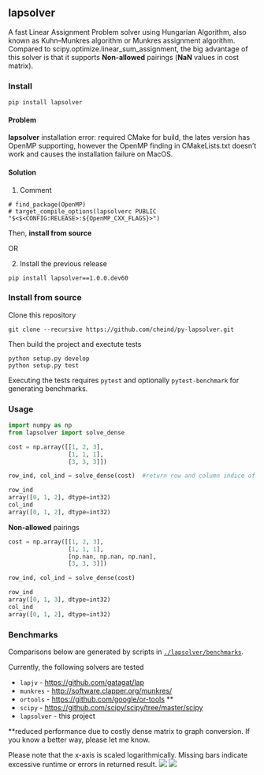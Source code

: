 ## lapsolver
A fast Linear Assignment Problem solver using Hungarian Algorithm, also known as Kuhn–Munkres algorithm or Munkres assignment algorithm.  
Compared to scipy.optimize.linear_sum_assignment, the big advantage of this solver is that it supports **Non-allowed** pairings (**NaN** values in cost matrix).

### Install

```
pip install lapsolver 
```
#### Problem
**lapsolver** installation error: required CMake for build, the lates version has OpenMP supporting, however the OpenMP finding in CMakeLists.txt doesn’t work and causes the installation failure on MacOS. 
#### Solution
1. Comment
```
# find_package(OpenMP)
# target_compile_options(lapsolverc PUBLIC "$<$<CONFIG:RELEASE>:${OpenMP_CXX_FLAGS}>")
```
Then, **install from source**  

OR  

2. Install the previous release
```
pip install lapsolver==1.0.0.dev60
```

### Install from source

Clone this repository 

```
git clone --recursive https://github.com/cheind/py-lapsolver.git
``` 

Then build the project and exectute tests

```
python setup.py develop
python setup.py test
```

Executing the tests requires `pytest` and optionally `pytest-benchmark` for generating benchmarks.

### Usage

```python
import numpy as np
from lapsolver import solve_dense

cost = np.array([[1, 2, 3], 
                 [1, 1, 1], 
                 [3, 3, 3]])

row_ind, col_ind = solve_dense(cost)  #return row and column indice of assignments

row_ind
array([0, 1, 2], dtype=int32)
col_ind
array([0, 1, 2], dtype=int32)
```

**Non-allowed** pairings

```python
cost = np.array([[1, 2, 3], 
                 [1, 1, 1], 
                 [np.nan, np.nan, np.nan], 
                 [3, 3, 3]])

row_ind, col_ind = solve_dense(cost)

row_ind
array([0, 1, 3], dtype=int32)
col_ind
array([0, 1, 2], dtype=int32)
```

### Benchmarks

Comparisons below are generated by scripts in [`./lapsolver/benchmarks`](./lapsolver/benchmarks). 

Currently, the following solvers are tested
 - `lapjv` - https://github.com/gatagat/lap
 - `munkres` - http://software.clapper.org/munkres/
 - `ortools` - https://github.com/google/or-tools **
 - `scipy` - https://github.com/scipy/scipy/tree/master/scipy
 - `lapsolver` - this project

**reduced performance due to costly dense matrix to graph conversion. If you know a better way, please let me know.

Please note that the x-axis is scaled logarithmically. Missing bars indicate excessive runtime or errors in returned result.
![](./lapsolver/etc/benchmark-dtype-int.png)
![](./lapsolver/etc/benchmark-dtype-numpy.float32.png)
